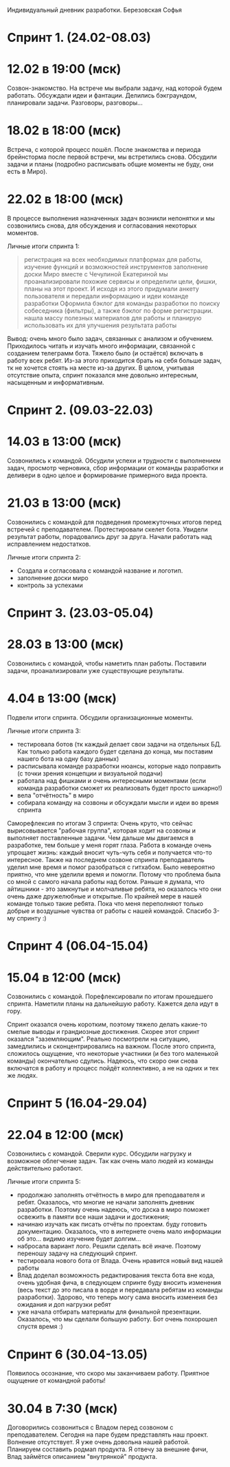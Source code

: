 Индивидуальный дневник разработки. Березовская Софья  

# Спринт 1. (24.02-08.03)

# 12.02 в 19:00 (мск)
Созвон-знакомство. На встрече мы выбрали задачу, над которой будем работать. Обсуждали идеи и фантации. 
Делились бэкграундом, планировали задачи. Разговоры, разговоры...

# 18.02 в 18:00 (мск)
Встреча, с которой процесс пошёл. После знакомства и периода брейнсторма после первой встречи, мы встретились снова.
Обсудили задачи и планы (подробно расписывать общие моменты не буду, они есть в Миро).

# 22.02 в 18:00 (мск)
В процессе выполнения назначенных задач возникли непонятки и мы созвонились снова, для обсуждения и 
согласования некоторых моментов. 

Личные итоги спринта 1: 
> регистрация на всех необходимых платформах для работы, изучение функций и возможностей инструментов 
> заполнение доски Миро
> вместе с Чечулиной Екатериной мы проанализировали похожие сервисы и определили цели, фишки, планы на 
этот проект. И исходя из этого придумали анкету пользователя и передали информацию и идеи команде разработки
> Оформила бэклог для команды разработки по поиску собеседника (фильтры), а также бэклог по форме регистрации.
> нашла массу полезных материалов для работы и планирую использовать их для улучшения результата работы

Вывод: очень много было задач, связанных с анализом и обучением. Приходилось читать и изучать много информации, 
связанной с созданием телеграмм бота. Тяжело было (и остаётся) включать в работу всех ребят. Из-за этого 
приходится брать на себя больше задач, тк не хочется стоять на месте из-за других. 
В целом, учитывая отсутствие опыта, спринт показался мне довольно интересным, насыщенным и информативным.

# Спринт 2. (09.03-22.03)

# 14.03 в 13:00 (мск)
Созвонились к командой. Обсудили успехи и трудности с выполнением задач, просмотр черновика, сбор информации 
от команды разработки и деливери в одно целое и формирование примерного вида проекта.

# 21.03 в 13:00 (мск)
Созвонились с командой для подведения промежуточных итогов перед встречей с преподавателем. Протестировали скелет бота.
Увидели результат работы, порадовались друг за друга. Начали работать над исправлением недостатков. 

Личные итоги спринта 2: 
- Создала и согласовала с командой название и логотип.
- заполнение доски миро 
- контроль за успехами 

# Спринт 3. (23.03-05.04)

# 28.03 в 13:00 (мск)
Созвонились с командой, чтобы наметить план работы. Поставили задачи, проанализировали уже существующие результаты. 

# 4.04 в 13:00 (мск)
Подвели итоги спринта. Обсудили организационные моменты. 

Личные итоги спринта 3: 
- тестировала ботов (тк каждый делает свои задачи на отдельных БД. Как только работа каждого будет сделана до конца, 
мы поставим нашего бота на одну базу данных)
- расписывала команде разработки нюансы, которые надо поправить (с точки зрения концепции и визуальной подачи)
- работала над фишками и очень интересными моментами (если команда разработки сможет их реализовать будет просто шикарно!)
- вела "отчётность" в миро
- собирала команду на созвоны и обсуждали мысли и идеи во время спринта 

Саморефлексия по итогам 3 спринта: 
Очень круто, что сейчас вырисовывается "рабочая группа", которая ходит на созвоны и выполняет поставленные задачи.
Чем дальше мы двигаемся в разработке, тем больше у меня горят глаза. Работа в команде очень упрощает жизнь: каждый 
вносит чуть-чуть себя и получается что-то интересное. 
Также на последнем созвоне спринта преподаватель уделил мне время и помог разобраться с гитхабом. Было невероятно приятно,
что мне уделили время и помогли. Потому что проблема была со мной с самого начала работы над ботом. 
Раньше я думала, что айтишники - это замкнутые и молчаливые ребята, но оказалось что они очень даже дружелюбные и открытые. 
По крайней мере в нашей команде только такие ребята. Пока что меня переполняют только добрые и воздушные чувства от 
работы с нашей командой. Спасибо 3-му спринту :) 

# Спринт 4 (06.04-15.04)

# 15.04 в 12:00 (мск)
Созвонились с командой. Порефлексировали по итогам прошедшего спринта. Наметили планы на дальнейшую работу. 
Кажется дела идут в гору.

Спринт оказался очень коротким, поэтому тяжело делать какие-то смелые выводы и грандиозные достижения. Скорее этот
спринт оказался "заземляющим". Реально посмотрели на ситуацию, замедлились и сконцентрировались на важном. 
После этого спринта, сложилось ощущение, что некоторые участники (и без того маленькой команды) окончательно сдулись.
Надеюсь, что скоро они снова включатся в работу и процесс пойдёт коллективно, а не на одних и тех же людях. 

# Спринт 5 (16.04-29.04)

# 22.04 в 12:00 (мск)

Созвонились с командой. Сверили курс. Обсудили нагрузку и возможное облегчение задач. Так как очень мало людей из
команды действительно работают. 

Личные итоги спринта 5: 
- продолжаю заполнять отчётность в миро для преподавателя и ребят. Оказалось, что многие не начали заполнять 
дневник разработки. Поэтому очень надеюсь, что доска в миро поможет освежить в памяти все наши задачи и достижения;
- начинаю изучать как писать отчёты по проектам. буду готовить документацию. Оказалось, что в интернете очень мало 
информации об это... видимо изучение будет долгим... 
- набросала вариант лого. Решили сделать всё иначе. Поэтому переношу задачу на следующий спринт.
- тестировала нового бота от Влада. Очень нравится новый вид нашей работы
- Влад доделал возможность редактирования текста бота вне кода, очень удобная фича, в следующем спринте буду вносить 
изменения (весь текст до это писала в ворде и передавала ребятам из команды разработки). Здорово, что теперь могу сама 
вносить изменеия без ожидания и доп нагрузки ребят
- уже начала отбирать материалы для финальной презентации. Оказалось, что мы сделали большую работу. 
Бот очень похорошел спустя время :) 

# Спринт 6 (30.04-13.05)

Появилось осознание, что скоро мы заканчиваем работу. Приятное ощущение от командной работы!

# 30.04 в 7:30 (мск)
Договорились созвониться с Владом перед созвоном с преподавателем. Сегодня на паре будем представлять наш проект. 
Волнение отсутствует. Я уже очень довольна нашей работой. 
Планируем составить родмап продукта. Я отвечу за внешние фичи, Влад займётся описанием "внутрянкой" продукта. 


 